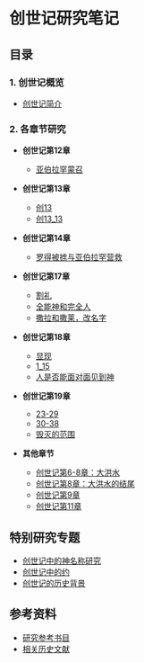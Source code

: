 # 创世记研究笔记

## 目录

### 1. 创世记概览

- [创世记简介](https://claude.ai/chat/introduction.md)

### 2. 各章节研究

- **创世记第12章**
    
    - [亚伯拉罕蒙召](https://claude.ai/chat/genesis12.md)
- **创世记第13章**
    
    - [创13](https://claude.ai/chat/genesis13/genesis13.md)
    - [创13_13](https://claude.ai/chat/genesis13/genesis13_13.md)
- **创世记第14章**
    
    - [罗得被掳与亚伯拉罕营救](https://claude.ai/chat/genesis14.md)
- **创世记第17章**
    
    - [割礼](https://claude.ai/chat/genesis17/circumcision.md)
    - [全能神和完全人](https://claude.ai/chat/genesis17/god_almighty.md)
    - [撒拉和撒莱，改名字](https://claude.ai/chat/genesis17/name_change.md)
- **创世记第18章**
    
    - [显现](https://claude.ai/chat/genesis18/appearance.md)
    - [1_15](https://claude.ai/chat/genesis18/genesis18_1_15.md)
    - [人是否能面对面见到神](https://claude.ai/chat/genesis18/seeing_god.md)
- **创世记第19章**
    
    - [23-29](https://claude.ai/chat/genesis19/genesis19_23_29.md)
    - [30-38](https://claude.ai/chat/genesis19/genesis19_30_38.md)
    - [毁灭的范围](https://claude.ai/chat/genesis19/destruction_scope.md)
- **其他章节**
    
    - [创世记第6-8章：大洪水](https://claude.ai/chat/flood/great_flood.md)
    - [创世记第8章：大洪水的结尾](https://claude.ai/chat/flood/flood_end.md)
    - [创世记第9章](https://claude.ai/chat/genesis9.md)
    - [创世记第11章](https://claude.ai/chat/genesis11.md)

## 特别研究专题

- [创世记中的神名称研究](https://claude.ai/chat/divine_names.md)
- [创世记中的约](https://claude.ai/chat/covenants.md)
- [创世记的历史背景](https://claude.ai/chat/historical_context.md)

## 参考资料

- [研究参考书目](https://claude.ai/chat/references.md)
- [相关历史文献](https://claude.ai/chat/historical_documents.md)